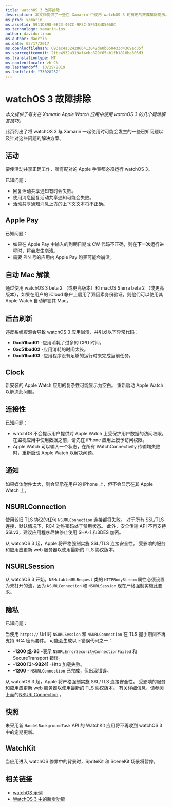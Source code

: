 ```yaml
---
title: watchOS 3 故障排除
description: 本文档提供了一些在 Xamarin 中使用 watchOS 3 时有用的故障排除提示。 与活动、Apple Pay、背景刷新、NSURLConnection、隐私等相关的技巧。
ms.prod: xamarin
ms.assetid: 5911D898-0E23-40CC-9F3C-5F61B4D50ADC
ms.technology: xamarin-ios
author: davidortinau
ms.author: daortin
ms.date: 03/17/2017
ms.openlocfilehash: 093ac4a3242866413042de0b650433d4369ad35f
ms.sourcegitcommit: 2fbe4932a319af4ebc829f65eb1fb1816ba305d3
ms.translationtype: MT
ms.contentlocale: zh-CN
ms.lasthandoff: 10/29/2019
ms.locfileid: "73028252"
---
```

# <a name="watchos-3-troubleshooting"></a>watchOS 3 故障排除

_本文提供了有关在 Xamarin Apple Watch 应用中使用 watchOS 3 的几个疑难解答技巧。_

此页列出了将 watchOS 3 与 Xamarin 一起使用时可能会发生的一些已知问题以及针对这些问题的解决方案。

## <a name="activities"></a>活动

要使活动共享正确工作，所有配对的 Apple 手表都必须运行 watchOS 3。

已知问题：

- 回复活动共享通知有时会失败。
- 使用消息回复活动共享通知可能会失败。
- 活动共享通知消息上方的上下文文本将不正确。

## <a name="apple-pay"></a>Apple Pay

已知问题：

- 如果在 Apple Pay 中输入的到期日期或 CW 代码不正确，则在**下一次**运行进程时，将会发生崩溃。
- 需要 PIN 号的应用内 Apple Pay 购买可能会崩溃。

## <a name="auto-mac-unlock"></a>自动 Mac 解锁

通过使用 watchOS 3 beta 2 （或更高版本）和 macOS Sierra beta 2 （或更高版本），如果在用户的 iCloud 帐户上启用了双因素身份验证，则他们可以使用其 Apple Watch 自动解锁其 Mac。

## <a name="background-refresh"></a>后台刷新

违反系统资源会导致 watchOS 3 应用崩溃，并引发以下异常代码：

- **0xc51bad01** -应用消耗了过多的 CPU 时间。
- **0xc51bad02** -应用消耗的时间太长。
- **0xc51bad03** -应用程序没有足够的运行时来完成当前任务。

## <a name="clock"></a>Clock

新安装的 Apple Watch 应用的复杂性可能显示为空白。 重新启动 Apple Watch 以解决此问题。

## <a name="connectivity"></a>连接性

已知问题：

- watchOS 不会提示用户提供对 Apple Watch 上受保护用户数据的访问权限。 在监视应用中使用数据之前，请先在 iPhone 应用上授予访问权限。
- Apple Watch 可以输入一个状态，在所有 WatchConnectivity 传输均失败时，重新启动 Apple Watch 以解决问题。

## <a name="notifications"></a>通知

如果媒体附件太大，则会显示在用户的 iPhone 上，但不会显示在其 Apple Watch 上。

## <a name="nsurlconnection"></a>NSURLConnection

使用较旧 TLS 协议的任何 `NSURLConnection` 连接都将失败。 对于所有 SSL/TLS 连接，默认情况下，RC4 对称密码处于禁用状态。 此外，安全传输 API 不再支持 SSLv3，建议应用程序尽快停止使用 SHA-1 和3DES 加密。

从 watchOS 3 起，Apple 将严格强制实施 SSL/TLS 连接安全性。 受影响的服务和应用应更新 web 服务器以使用最新的 TLS 协议版本。

## <a name="nsurlsession"></a>NSURLSession

从 watchOS 3 开始，`NSMutableURLRequest` 类的 `HTTPBodyStream` 属性必须设置为未打开的流，因为 `NSURLConnection` 和 `NSURLSession` 现在严格强制实施此要求。

## <a name="privacy"></a>隐私

已知问题：

当使用 `https://` Url 时 `NSURLSession` 和 `NSURLConnection` 在 TLS 握手期间不再支持 RC4 密码套件。 可能会生成以下错误代码之一：

- **-1200 或-98** -表示 `NSURLErrorSecurityConnectionFailed` 和 SecureTransport 错误。
- **-1200 [3:-9824]** -Http 加载失败。
- **-1200** - `NSURLConnection` 已完成，但出现错误。

从 watchOS 3 起，Apple 将严格强制实施 SSL/TLS 连接安全性。 受影响的服务和应用应更新 web 服务器以使用最新的 TLS 协议版本。 有关详细信息，请参阅上面的[NSURLConnection](#nsurlconnection) 。

## <a name="snapshots"></a>快照

未采用新 `HandelBackgroundTask` API 的 WatchKit 应用将不再收到 watchOS 3 中的定期更新。 

## <a name="watchkit"></a>WatchKit

当应用进入 watchOS 停靠中的背景时，SpriteKit 和 SceneKit 场景将暂停。

## <a name="related-links"></a>相关链接

- [watchOS 示例](https://docs.microsoft.com/samples/browse/?products=xamarin&term=Xamarin.iOS+watchOS)
- [WatchOS 3 中的新增功能](https://developer.apple.com/library/prerelease/content/releasenotes/General/WhatsNewInwatchOS/Articles/watchOS3.html#//apple_ref/doc/uid/TP40017085-SW1)
